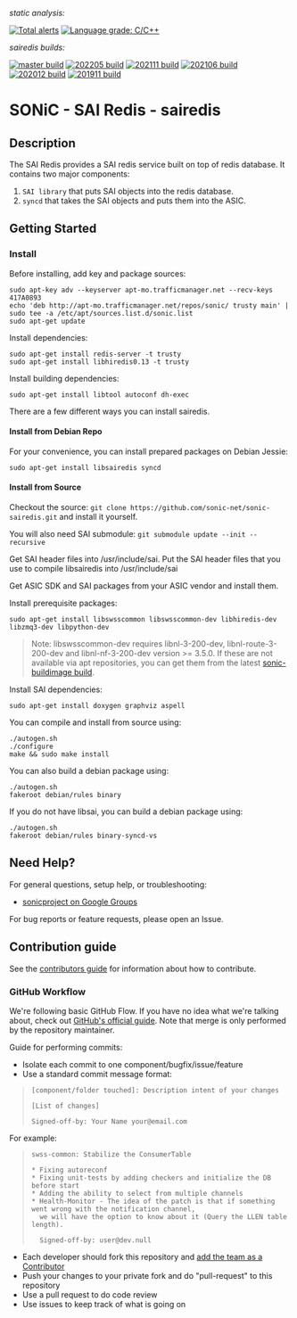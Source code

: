 *static analysis:*

[![Total alerts](https://img.shields.io/lgtm/alerts/g/sonic-net/sonic-sairedis.svg?logo=lgtm&logoWidth=18)](https://lgtm.com/projects/g/sonic-net/sonic-sairedis/alerts/)
[![Language grade: C/C++](https://img.shields.io/lgtm/grade/cpp/g/sonic-net/sonic-sairedis.svg?logo=lgtm&logoWidth=18)](https://lgtm.com/projects/g/sonic-net/sonic-sairedis/context:cpp)

*sairedis builds:*

[![master build](https://dev.azure.com/mssonic/build/_apis/build/status/Azure.sonic-sairedis?branchName=master&label=master)](https://dev.azure.com/mssonic/build/_build/latest?definitionId=12&branchName=master)
[![202205 build](https://dev.azure.com/mssonic/build/_apis/build/status/Azure.sonic-sairedis?branchName=202205&label=202205)](https://dev.azure.com/mssonic/build/_build/latest?definitionId=12&branchName=202205)
[![202111 build](https://dev.azure.com/mssonic/build/_apis/build/status/Azure.sonic-sairedis?branchName=202111&label=202111)](https://dev.azure.com/mssonic/build/_build/latest?definitionId=12&branchName=202111)
[![202106 build](https://dev.azure.com/mssonic/build/_apis/build/status/Azure.sonic-sairedis?branchName=202106&label=202106)](https://dev.azure.com/mssonic/build/_build/latest?definitionId=12&branchName=202106)
[![202012 build](https://dev.azure.com/mssonic/build/_apis/build/status/Azure.sonic-sairedis?branchName=202012&label=202012)](https://dev.azure.com/mssonic/build/_build/latest?definitionId=12&branchName=202012)
[![201911 build](https://dev.azure.com/mssonic/build/_apis/build/status/Azure.sonic-sairedis?branchName=201911&label=201911)](https://dev.azure.com/mssonic/build/_build/latest?definitionId=12&branchName=201911)

# SONiC - SAI Redis - sairedis

## Description
The SAI Redis provides a SAI redis service built on top of redis database. It contains two major components:

1) `SAI library` that puts SAI objects into the redis database.
2) `syncd` that takes the SAI objects and puts them into the ASIC.

## Getting Started

### Install

Before installing, add key and package sources:

    sudo apt-key adv --keyserver apt-mo.trafficmanager.net --recv-keys 417A0893
    echo 'deb http://apt-mo.trafficmanager.net/repos/sonic/ trusty main' | sudo tee -a /etc/apt/sources.list.d/sonic.list
    sudo apt-get update

Install dependencies:

    sudo apt-get install redis-server -t trusty
    sudo apt-get install libhiredis0.13 -t trusty

Install building dependencies:

    sudo apt-get install libtool autoconf dh-exec

There are a few different ways you can install sairedis.

#### Install from Debian Repo

For your convenience, you can install prepared packages on Debian Jessie:

    sudo apt-get install libsairedis syncd

#### Install from Source

Checkout the source: `git clone https://github.com/sonic-net/sonic-sairedis.git` and install it yourself.

You will also need SAI submodule: `git submodule update --init --recursive`

Get SAI header files into /usr/include/sai. Put the SAI header files that you use to compile
libsairedis into /usr/include/sai

Get ASIC SDK and SAI packages from your ASIC vendor and install them.

Install prerequisite packages:

    sudo apt-get install libswsscommon libswsscommon-dev libhiredis-dev libzmq3-dev libpython-dev

> Note: libswsscommon-dev requires libnl-3-200-dev, libnl-route-3-200-dev and libnl-nf-3-200-dev version >= 3.5.0. If these are not available via apt repositories, you can get them from the latest [sonic-buildimage build](https://sonic-build.azurewebsites.net/api/sonic/artifacts?branchName=master&platform=vs&format=zip&target=target%2Fdebs%2Fbuster).

Install SAI dependencies:

    sudo apt-get install doxygen graphviz aspell

You can compile and install from source using:

    ./autogen.sh
    ./configure
    make && sudo make install

You can also build a debian package using:

    ./autogen.sh
    fakeroot debian/rules binary

If you do not have libsai, you can build a debian package using:

    ./autogen.sh
    fakeroot debian/rules binary-syncd-vs

## Need Help?

For general questions, setup help, or troubleshooting:
- [sonicproject on Google Groups](https://groups.google.com/g/sonicproject)

For bug reports or feature requests, please open an Issue.

## Contribution guide

See the [contributors guide](https://github.com/sonic-net/SONiC/wiki/Becoming-a-contributor) for information about how to contribute.

### GitHub Workflow

We're following basic GitHub Flow. If you have no idea what we're talking about, check out [GitHub's official guide](https://guides.github.com/introduction/flow/). Note that merge is only performed by the repository maintainer.

Guide for performing commits:

* Isolate each commit to one component/bugfix/issue/feature
* Use a standard commit message format:

>     [component/folder touched]: Description intent of your changes
>
>     [List of changes]
>
> 	  Signed-off-by: Your Name your@email.com

For example:

>     swss-common: Stabilize the ConsumerTable
>
>     * Fixing autoreconf
>     * Fixing unit-tests by adding checkers and initialize the DB before start
>     * Adding the ability to select from multiple channels
>     * Health-Monitor - The idea of the patch is that if something went wrong with the notification channel,
>       we will have the option to know about it (Query the LLEN table length).
>
>       Signed-off-by: user@dev.null


* Each developer should fork this repository and [add the team as a Contributor](https://help.github.com/articles/adding-collaborators-to-a-personal-repository)
* Push your changes to your private fork and do "pull-request" to this repository
* Use a pull request to do code review
* Use issues to keep track of what is going on

